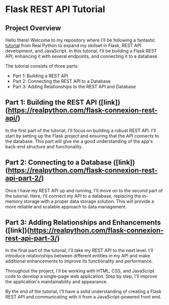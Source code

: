 # Flask REST API Tutorial

## Project Overview

Hello there! Welcome to my repository where I'll be following a fantastic [tutorial](https://realpython.com/flask-javascript-frontend-for-rest-api/#project-overview) from Real Python to expand my skillset in Flask, REST API development, and JavaScript. In this tutorial, I'll be building a Flask REST API, enhancing it with several endpoints, and connecting it to a database.

The tutorial consists of three parts:

- Part 1: Building a REST API
- Part 2: Connecting the REST API to a Database
- Part 3: Adding Relationships to the REST API and Database

## Part 1: Building the REST API ([link])(https://realpython.com/flask-connexion-rest-api/)

In the first part of the tutorial, I'll focus on building a robust REST API. I'll start by setting up the Flask project and ensuring that the API connects to the database. This part will give me a good understanding of the app's back-end structure and functionality.

## Part 2: Connecting to a Database ([link])(https://realpython.com/flask-connexion-rest-api-part-2/)

Once I have my REST API up and running, I'll move on to the second part of the tutorial. Here, I'll connect my API to a database, replacing the in-memory storage with a proper data storage solution. This will provide a more reliable and scalable approach to data management.

## Part 3: Adding Relationships and Enhancements ([link])(https://realpython.com/flask-connexion-rest-api-part-3/)

In the final part of the tutorial, I'll take my REST API to the next level. I'll introduce relationships between different entities in my API and make additional enhancements to improve its functionality and performance.

Throughout the project, I'll be working with HTML, CSS, and JavaScript code to develop a single-page web application. Step by step, I'll improve the application's maintainability and appearance.

By the end of the tutorial, I'll have a solid understanding of creating a Flask REST API and communicating with it from a JavaScript-powered front end.
